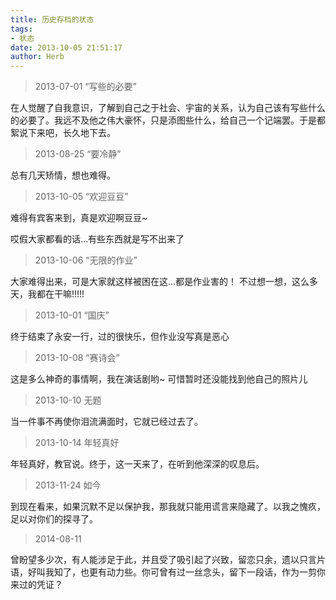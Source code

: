 ```yaml
---
title: 历史存档的状态
tags:
- 状态
date: 2013-10-05 21:51:17
author: Herb
---
```

> 2013-07-01 “写些的必要”

在人觉醒了自我意识，了解到自己之于社会、宇宙的关系，认为自己该有写些什么的必要了。我远不及他之伟大豪怀，只是添图些什么，给自己一个记端罢。于是都絮说下来吧，长久地下去。

> 2013-08-25 “要冷静”

总有几天矫情，想也难得。

> 2013-10-05 “欢迎豆豆”

难得有宾客来到，真是欢迎啊豆豆~

哎假大家都看的话…有些东西就是写不出来了

>2013-10-06 “无限的作业”

大家难得出来，可是大家就这样被困在这…都是作业害的！ 不过想一想，这么多天，我都在干嘛!!!!!

> 2013-10-01 “国庆”

终于结束了永安一行，过的很快乐，但作业没写真是恶心

> 2013-10-08 “赛诗会”

这是多么神奇的事情啊，我在演话剧哟~ 可惜暂时还没能找到他自己的照片儿

> 2013-10-10 无题

当一件事不再使你泪流满面时，它就已经过去了。

> 2013-10-14 年轻真好

年轻真好，教官说。终于，这一天来了，在听到他深深的叹息后。

> 2013-11-24 如今

到现在看来，如果沉默不足以保护我，那我就只能用谎言来隐藏了。以我之愧疚，足以对你们的探寻了。
> 2014-08-11 

曾盼望多少次，有人能涉足于此，并且受了吸引起了兴致，留恋只余，遗以只言片语，好叫我知了，也更有动力些。你可曾有过一丝念头，留下一段话，作为一剪你来过的凭证？